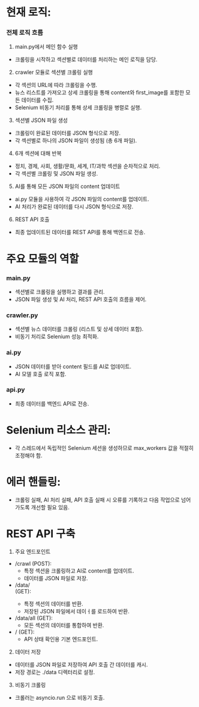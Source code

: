 # 현재 로직:

### 전체 로직 흐름

1. main.py에서 메인 함수 실행

-   크롤링을 시작하고 섹션별로 데이터를 처리하는 메인 로직을 담당.

2. crawler 모듈로 섹션별 크롤링 실행

-   각 섹션의 URL에 따라 크롤링을 수행.
-   뉴스 리스트를 가져오고 상세 크롤링을 통해 content와 first_image를 포함한 모든 데이터를 수집.
-   Selenium 비동기 처리를 통해 상세 크롤링을 병렬로 실행.

3. 섹션별 JSON 파일 생성

-   크롤링이 완료된 데이터를 JSON 형식으로 저장.
-   각 섹션별로 하나의 JSON 파일이 생성됨 (총 6개 파일).

4. 6개 섹션에 대해 반복

-   정치, 경제, 사회, 생활/문화, 세계, IT/과학 섹션을 순차적으로 처리.
-   각 섹션별 크롤링 및 JSON 파일 생성.

5. AI를 통해 모든 JSON 파일의 content 업데이트

-   ai.py 모듈을 사용하여 각 JSON 파일의 content를 업데이트.
-   AI 처리가 완료된 데이터를 다시 JSON 형식으로 저장.

6. REST API 호출

-   최종 업데이트된 데이터를 REST API를 통해 백엔드로 전송.

# 주요 모듈의 역할

### main.py

-   섹션별로 크롤링을 실행하고 결과를 관리.
-   JSON 파일 생성 및 AI 처리, REST API 호출의 흐름을 제어.

### crawler.py

-   섹션별 뉴스 데이터를 크롤링 (리스트 및 상세 데이터 포함).
-   비동기 처리로 Selenium 성능 최적화.

### ai.py

-   JSON 데이터를 받아 content 필드를 AI로 업데이트.
-   AI 모델 호출 로직 포함.

### api.py

-   최종 데이터를 백엔드 API로 전송.

# Selenium 리소스 관리:

-   각 스레드에서 독립적인 Selenium 세션을 생성하므로 max_workers 값을 적절히 조정해야 함.

# 에러 핸들링:

-   크롤링 실패, AI 처리 실패, API 호출 실패 시 오류를 기록하고 다음 작업으로 넘어가도록 개선할 필요 있음.

# REST API 구축

1. 주요 엔드포인트

-   /crawl (POST):
    -   특정 섹션을 크롤링하고 AI로 content를 업데이트.
    -   데이터를 JSON 파일로 저장.
-   /data/<section> (GET):
    -   특정 섹션의 데이터를 반환.
    -   저장된 JSON 파일에서 데이ㅓ를 로드하여 반환.
-   /data/all (GET):
    -   모든 섹션의 데이터를 통합하여 반환.
-   / (GET):
    -   API 상태 확인용 기본 엔드포인트.

2. 데이터 저장

-   데이터를 JSON 파일로 저장하여 API 호출 간 데이터를 캐시.
-   저장 경로는 ./data 디렉터리로 설정.

3. 비동기 크롤링

-   크롤러는 asyncio.run 으로 비동기 호출.
